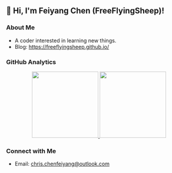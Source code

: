 ## :wave: Hi, I'm Feiyang Chen (FreeFlyingSheep)!

### About Me

- A coder interested in learning new things.
- Blog: https://freeflyingsheep.github.io/

### GitHub Analytics

<p align="center">
<a href="https://github.com/FreeFlyingSheep">
  <img height="180em" src="https://github-readme-stats.vercel.app/api?username=FreeFlyingSheep&show_icons=true&include_all_commits=true&count_private=true"/>
  <img height="180em" src="https://github-readme-stats-chenfeiyang.vercel.app/api/top-langs/?username=FreeFlyingSheep&hide=css,html&layout=compact&langs_count=6"/>
</a>
</p>

### Connect with Me

- Email: chris.chenfeiyang@outlook.com
